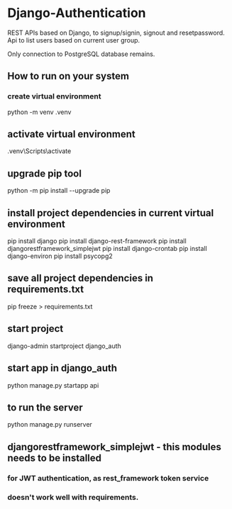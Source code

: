 # Django-Authentication
REST APIs based on Django, to signup/signin, signout and resetpassword. Api to list users based on current user group. 

Only connection to PostgreSQL database remains.

## How to run on your system

### create virtual environment
python -m venv .venv

## activate virtual environment
.venv\Scripts\activate

## upgrade pip tool
python -m pip install --upgrade pip

## install project dependencies in current virtual environment
pip install django
pip install django-rest-framework
pip install djangorestframework_simplejwt
pip install django-crontab
pip install django-environ
pip install psycopg2

## save all project dependencies in requirements.txt
pip freeze > requirements.txt

## start project
django-admin startproject django_auth

## start app in django_auth
python manage.py startapp api

## to run the server
python manage.py runserver

## djangorestframework_simplejwt - this modules needs to be installed
### for JWT authentication, as rest_framework token service
### doesn't work well with requirements.
